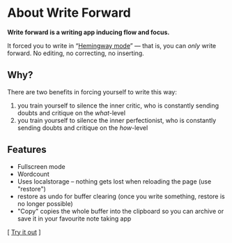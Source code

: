 # About Write Forward


**Write forward is a writing app inducing flow and focus.**

It forced you to write in “[Hemingway mode](https://www.google.com/search?q=Hemingway%20mode)” — that is, you can *only* write forward. No editing, no correcting, no inserting.

## Why?

There are two benefits in forcing yourself to write this way:

1. you train yourself to silence the inner critic, who is constantly sending doubts and critique on the *what*-level
2. you train yourself to silence the inner perfectionist, who is constantly sending doubts and critique on the *how*-level


## Features

- Fullscreen mode
- Wordcount
- Uses localstorage – nothing gets lost when reloading the page (use "restore")
- restore as undo for buffer clearing (once you write something, restore is no longer possible)
- "Copy" copies the whole buffer into the clipboard so you can archive or save it in your favourite note taking app

\[ [Try it out](/writeforward/) \]


<link rel="stylesheet" href="/css.css">
